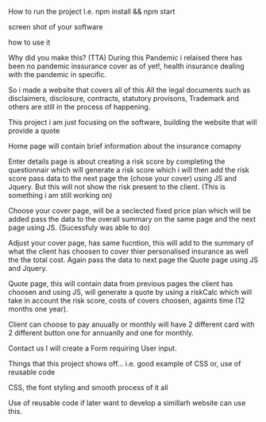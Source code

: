 How to run the project I.e. npm install && npm start

screen shot of your software


how to use it


Why did you make this? (TTA)
During this Pandemic i relaised there has been no pandemic inssurance cover as of yet!, health insurance dealing with the pandemic in specific. 

So i made a website that covers all of this
All the legal documents such as disclaimers, disclosure, contracts, statutory provisons, Trademark and others are still in the process of happening. 

This project i am just focusing on the software, building the website that will provide a quote

Home page will contain brief information about the insurance comapny 

Enter details page is about creating a risk score by completing the questionnair which will generate a risk score which i will then add the risk score pass data to the next page the (chose your cover) using JS and Jquery. But this will not show the risk present to the client. (This is something i am still working on)

Choose your cover page, will be a seclected fixed price plan which will be added pass the data to the overall summary on the same page and the next page using JS. (Sucessfuly was able to do)

Adjust your cover page, has same fucntion, this will add to the summary of what the client has choosen to cover thier personalised insurance as well the the total cost. Again pass the data to next page the Quote page using JS and Jquery. 


Quote page, this will contain data from previous pages the client has choosen and using JS, will generate a quote by using a riskCalc which will take in account the risk score, costs of covers choosen, againts time (12 months one year).

Client can choose to pay anuually or monthly will have 2 different card with 2 different button one for annuanlly and one for monthly. 

Contact us I will create a Form requiring User input. 


Things that this project shows off… i.e. good example of CSS or, use of reusable code

CSS, the font styling and smooth process of it all

Use of reusable code if later want to develop a simillarh website can use this. 